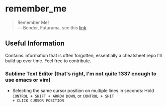 # remember_me

> Remember Me! <br />
> — Bender, Futurama, see this [link](https://youtu.be/9k3AU9smLvY?t=7).

## Useful Information

Contains information that is often forgotten, essentially a cheatsheet repo I'll build up over time. Feel free to contribute.

### Sublime Text Editor (that's right, I'm not quite 1337 enough to use emacs or vim)

* Selecting the same cursor position on multiple lines in seconds: Hold <code>CONTROL + SHIFT + ARROW DOWN</code>, or <code>CONTROL + SHIT + CLICK CURSOR POSITION</code>
